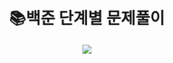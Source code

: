 
<div align=center><h1>📚백준 단계별 문제풀이</h1> <img src="https://img.shields.io/badge/JAVA-007396?style=for-the-badge&logo=java&logoColor=white"></div>
